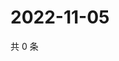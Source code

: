 # 2022-11-05

共 0 条

<!-- BEGIN WEIBO -->
<!-- 最后更新时间 Sat Nov 05 2022 07:01:35 GMT+0800 (China Standard Time) -->

<!-- END WEIBO -->
